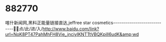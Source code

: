 # 882770
喀什新闻网,黑料正能量链接直达,jeffree star cosmetics----------------------------🐊🐊点/此/进/入/http://www.baidu.com/link?url=NoK8PT47PahMhFH8Vie_jnciyIKNTTtVBQKpill6udK&amp;wd

